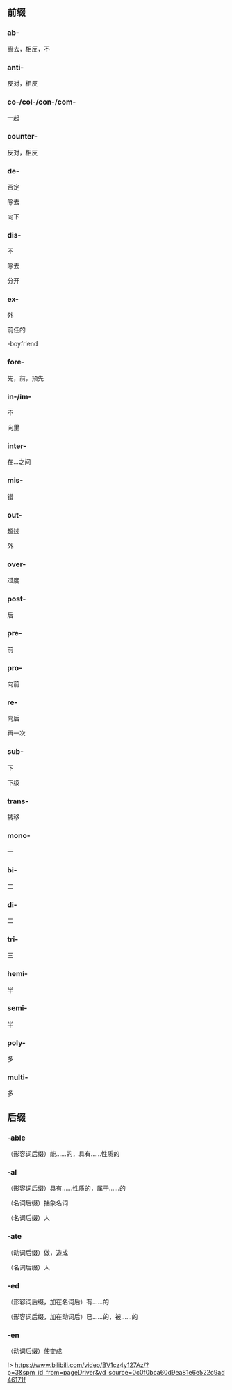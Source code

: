 ## 前缀

### ab-

离去，相反，不

<a-word word="abnormal"></a-word>
<a-word word="abuse"></a-word>

### anti-

反对，相反

<a-word word="antiwar"></a-word>
<a-word word="antiaging"></a-word>
<a-word word="antiforeign"></a-word>
<a-word word="antinoise"></a-word>

### co-/col-/con-/com-

一起

<a-word word="cooperation"></a-word>
<a-word word="collaboration"></a-word>
<a-word word="contribute"></a-word>
<a-word word="communication"></a-word>

### counter-

反对，相反

<a-word word="counterattack"></a-word>
<a-word word="countereffect"></a-word>
<a-word word="countertrend"></a-word>

### de-

否定

<a-word word="denationalize"></a-word>
<a-word word="decompose"></a-word>
<a-word word="demerit"></a-word>

除去

<a-word word="deforest"></a-word>
<a-word word="decolour"></a-word>
<a-word word="decode"></a-word>

向下

<a-word word="depress"></a-word>
<a-word word="devalue"></a-word>

### dis-

不

<a-word word="disorder"></a-word>
<a-word word="disappear"></a-word>

除去

<a-word word="disforest"></a-word>
<a-word word="discolor"></a-word>

分开

<a-word word="distract"></a-word>
<a-word word="distribute"></a-word>

### ex-

外

<a-word word="export"></a-word>
<a-word word="exit"></a-word>
<a-word word="exclude"></a-word>

前任的

<a-word word="ex"></a-word>-boyfriend

### fore-

先，前，预先

<a-word word="forehead"></a-word>
<a-word word="forefather"></a-word>
<a-word word="foresee"></a-word>

### in-/im-

不

<a-word word="incorrect"></a-word>
<a-word word="incomplete"></a-word>
<a-word word="impossible"></a-word>
<a-word word="imbalance"></a-word>
<a-word word="immortal"></a-word>

向里

<a-word word="indoor"></a-word>
<a-word word="inbreathe"></a-word>
<a-word word="import"></a-word>

### inter-

在…之间

<a-word word="international"></a-word>
<a-word word="interpersonal"></a-word>

### mis-

错

<a-word word="misuse"></a-word>
<a-word word="misfortune"></a-word>
<a-word word="misunderstand"></a-word>

### out-

超过

<a-word word="outnumber"></a-word>
<a-word word="outspend"></a-word>

外

<a-word word="outdoor"></a-word>

### over-

过度

<a-word word="overpraise"></a-word>
<a-word word="overstudy"></a-word>

### post-

后

<a-word word="postwar"></a-word>
<a-word word="postpone"></a-word>
<a-word word="postgraduate"></a-word>

### pre-

前

<a-word word="prehistory"></a-word>
<a-word word="prehistoric"></a-word>
<a-word word="precondition"></a-word>

### pro-

向前

<a-word word="progress"></a-word>
<a-word word="prolong"></a-word>

### re-

向后

<a-word word="return"></a-word>
<a-word word="recall"></a-word>
<a-word word="regress"></a-word>

再一次

<a-word word="rebirth"></a-word>
<a-word word="reconsider"></a-word>

### sub-

下

<a-word word="subway"></a-word>
<a-word word="subaverage"></a-word>

下级

<a-word word="subtitle"></a-word>
<a-word word="subbranch"></a-word>

### trans-

转移

<a-word word="transform"></a-word>
<a-word word="transplant"></a-word>
<a-word word="transposition"></a-word>

### mono-

一

<a-word word="monotone"></a-word>
<a-word word="monodrama"></a-word>

### bi-

二

<a-word word="bicycle"></a-word>
<a-word word="bilateral"></a-word>

### di-

二

<a-word word="dioxide"></a-word>
<a-word word="divorce"></a-word>

### tri-

三

<a-word word="triangle"></a-word>
<a-word word="trike"></a-word>

### hemi-

半

<a-word word="hemisphere"></a-word>
<a-word word="hemicycle"></a-word>

### semi-

半

<a-word word="semifinal"></a-word>
<a-word word="semiautomatic"></a-word>

### poly-

多

<a-word word="monopoly"></a-word>
<a-word word="polytechnic"></a-word>

### multi-

多

<a-word word="multi-purpose"></a-word>
<a-word word="multi-media"></a-word>

## 后缀

### -able

（形容词后缀）能……的，具有……性质的

<a-word word="useable"></a-word>
<a-word word="movable"></a-word>
<a-word word="adaptable"></a-word>

### -al

（形容词后缀）具有……性质的，属于……的

<a-word word="personal"></a-word>
<a-word word="natural"></a-word>
<a-word word="regional"></a-word>

（名词后缀）抽象名词

<a-word word="refusal"></a-word>
<a-word word="arrival"></a-word>

（名词后缀）人

<a-word word="survival"></a-word>
<a-word word="criminal"></a-word>

### -ate

（动词后缀）做，造成

<a-word word="generate"></a-word>
<a-word word="create"></a-word>

（名词后缀）人

<a-word word="graduate"></a-word>
<a-word word="candidate"></a-word>
<a-word word="advocate"></a-word>

### -ed

（形容词后缀，加在名词后）有……的

<a-word word="gifted"></a-word>
<a-word word="skilled"></a-word>
<a-word word="warm-hearted"></a-word>

（形容词后缀，加在动词后）已……的，被……的

<a-word word="extended"></a-word>
<a-word word="educated"></a-word>
<a-word word="married"></a-word>

### -en

（动词后缀）使变成

<a-word word="shorten"></a-word>
<a-word word="sharpen"></a-word>
<a-word word="strengthen"></a-word>

!> https://www.bilibili.com/video/BV1cz4y127Az/?p=3&spm_id_from=pageDriver&vd_source=0c0f0bca60d9ea81e6e522c9ad46171f
